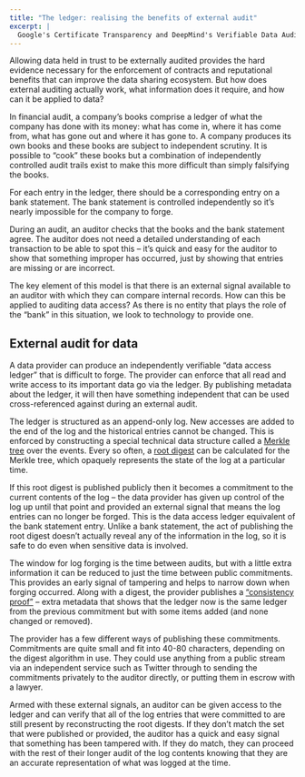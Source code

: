 ```yaml
---
title: "The ledger: realising the benefits of external audit"
excerpt: |
  Google's Certificate Transparency and DeepMind's Verifiable Data Audit are both completely custom systems, designed, and built and used by teams of experts. What changes would need to be made to more mainstream technologies and the engineering practices around them so that they could support external audit in a data trust?
---
```

Allowing data held in trust to be externally audited provides the hard evidence necessary for the enforcement of contracts and reputational benefits that can improve the data sharing ecosystem. But how does external auditing actually work, what information does it require, and how can it be applied to data?

In financial audit, a company’s books comprise a ledger of what the company has done with its money: what has come in, where it has come from, what has gone out and where it has gone to. A company produces its own books and these books are subject to independent scrutiny. It is possible to “cook” these books but a combination of independently controlled audit trails exist to make this more difficult than simply falsifying the books.

For each entry in the ledger, there should be a corresponding entry on a bank statement. The bank statement is controlled independently so it’s nearly impossible for the company to forge.

During an audit, an auditor checks that the books and the bank statement agree. The auditor does not need a detailed understanding of each transaction to be able to spot this – it’s quick and easy for the auditor to show that something improper has occurred, just by showing that entries are missing or are incorrect.

The key element of this model is that there is an external signal available to an auditor with which they can compare internal records. How can this be applied to auditing data access? As there is no entity that plays the role of the “bank” in this situation, we look to technology to provide one.

## External audit for data

A data provider can produce an independently verifiable “data access ledger” that is difficult to forge. The provider can enforce that all read and write access to its important data go via the ledger. By publishing metadata about the ledger, it will then have something independent that can be used cross-referenced against during an external audit.

The ledger is structured as an append-only log. New accesses are added to the end of the log and the historical entries cannot be changed. This is enforced by constructing a special technical data structure called a [Merkle tree](./merkle-trees.html) over the events. Every so often, a [root digest](https://en.wikipedia.org/wiki/Cryptographic_hash_function) can be calculated for the Merkle tree, which opaquely represents the state of the log at a particular time.

If this root digest is published publicly then it becomes a commitment to the current contents of the log – the data provider has given up control of the log up until that point and provided an external signal that means the log entries can no longer be forged. This is the data access ledger equivalent of the bank statement entry. Unlike a bank statement, the act of publishing the root digest doesn’t actually reveal any of the information in the log, so it is safe to do even when sensitive data is involved.

The window for log forging is the time between audits, but with a little extra information it can be reduced to just the time between public commitments. This provides an early signal of tampering and helps to narrow down when forging occurred. Along with a digest, the provider publishes a [“consistency proof”](./merkle-trees.html) – extra metadata that shows that the ledger now is the same ledger from the previous commitment but with some items added (and none changed or removed).

The provider has a few different ways of publishing these commitments. Commitments are quite small and fit into 40-80 characters, depending on the digest algorithm in use. They could use anything from a public stream via an independent service such as Twitter through to sending the commitments privately to the auditor directly, or putting them in escrow with a lawyer.

Armed with these external signals, an auditor can be given access to the ledger and can verify that all of the log entries that were committed to are still present by reconstructing the root digests. If they don’t match the set that were published or provided, the auditor has a quick and easy signal that something has been tampered with. If they do match, they can proceed with the rest of their longer audit of the log contents knowing that they are an accurate representation of what was logged at the time.
